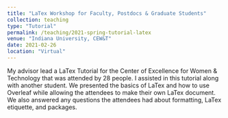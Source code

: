 ```yaml
---
title: "LaTex Workshop for Faculty, Postdocs & Graduate Students"
collection: teaching
type: "Tutorial"
permalink: /teaching/2021-spring-tutorial-latex
venue: "Indiana University, CEW&T"
date: 2021-02-26
location: "Virtual"
---
```


My advisor lead a LaTex Tutorial for the Center of Excellence for Women & Technology that was attended by 28 people. I assisted in this tutorial along with another student. We presented the basics of LaTex and how to use Overleaf while allowing the attendees to make their own LaTex document. We also answered any questions the attendees had about formatting, LaTex etiquette, and packages.